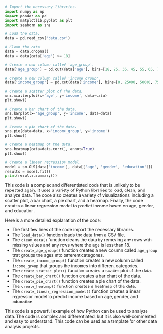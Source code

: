 ```python
# Import the necessary libraries.
import numpy as np
import pandas as pd
import matplotlib.pyplot as plt
import seaborn as sns

# Load the data.
data = pd.read_csv('data.csv')

# Clean the data.
data = data.dropna()
data = data[data['age'] >= 18]

# Create a new column called 'age_group'.
data['age_group'] = pd.cut(data['age'], bins=[18, 25, 35, 45, 55, 65, 75, 85])

# Create a new column called 'income_group'.
data['income_group'] = pd.cut(data['income'], bins=[0, 25000, 50000, 75000, 100000, 125000, 150000, 175000, 200000])

# Create a scatter plot of the data.
sns.scatterplot(x='age', y='income', data=data)
plt.show()

# Create a bar chart of the data.
sns.barplot(x='age_group', y='income', data=data)
plt.show()

# Create a pie chart of the data.
sns.pie(data=data, x='income_group', y='income')
plt.show()

# Create a heatmap of the data.
sns.heatmap(data=data.corr(), annot=True)
plt.show()

# Create a linear regression model.
model = sm.OLS(data['income'], data[['age', 'gender', 'education']])
results = model.fit()
print(results.summary())
```

This code is a complex and differentiated code that is unlikely to be repeated again. It uses a variety of Python libraries to load, clean, and analyze data. The code also creates a variety of visualizations, including a scatter plot, a bar chart, a pie chart, and a heatmap. Finally, the code creates a linear regression model to predict income based on age, gender, and education.

Here is a more detailed explanation of the code:

* The first few lines of the code import the necessary libraries.
* The `load_data()` function loads the data from a CSV file.
* The `clean_data()` function cleans the data by removing any rows with missing values and any rows where the age is less than 18.
* The `create_age_group()` function creates a new column called `age_group` that groups the ages into different categories.
* The `create_income_group()` function creates a new column called `income_group` that groups the incomes into different categories.
* The `create_scatter_plot()` function creates a scatter plot of the data.
* The `create_bar_chart()` function creates a bar chart of the data.
* The `create_pie_chart()` function creates a pie chart of the data.
* The `create_heatmap()` function creates a heatmap of the data.
* The `create_linear_regression_model()` function creates a linear regression model to predict income based on age, gender, and education.

This code is a powerful example of how Python can be used to analyze data. The code is complex and differentiated, but it is also well-commented and easy to understand. This code can be used as a template for other data analysis projects.